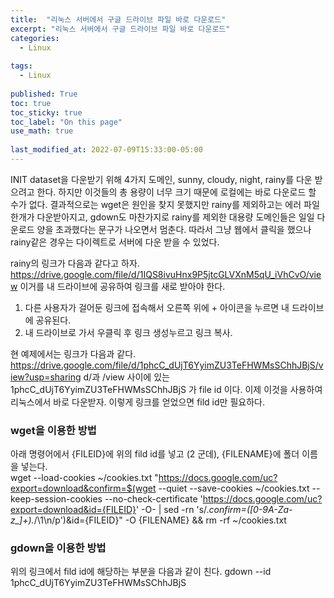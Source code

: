 ```yaml
---
title:  "리눅스 서버에서 구글 드라이브 파일 바로 다운로드"
excerpt: "리눅스 서버에서 구글 드라이브 파일 바로 다운로드"
categories:
  - Linux
  
tags:
  - Linux
 
published: True
toc: true
toc_sticky: true
toc_label: "On this page"
use_math: true
    
last_modified_at: 2022-07-09T15:33:00-05:00
---
```


INIT dataset을 다운받기 위해 4가지 도메인, sunny, cloudy, night, rainy를 다운 받으려고 한다. 하지만 이것들의 총 용량이 너무 크기 때문에 로컬에는 바로 다운로드 할 수가 없다.
결과적으로는 wget은 원인을 찾지 못했지만 rainy를 제외하고는 에러 파일 한개가 다운받아지고, gdown도 마찬가지로 rainy를 제외한 대용량 도메인들은 일일 다운로드 양을 초과했다는 문구가 나오면서 멈춘다. 
따라서 그냥 웹에서 클릭을 했으나 rainy같은 경우는 다이렉트로 서버에 다운 받을 수 있었다. 

rainy의 링크가 다음과 같다고 하자. https://drive.google.com/file/d/1IQS8ivuHnx9P5jtcGLVXnM5qU_iVhCvO/view
이거를 내 드라이브에 공유하여 링크를 새로 받아야 한다. 
1. 다른 사용자가 걸어둔 링크에 접속해서 오른쪽 위에 + 아이콘을 누르면 내 드라이브에 공유된다.
2. 내 드라이브로 가서 우클릭 후 링크 생성누르고 링크 복사.

현 예제에서는 링크가 다음과 같다. https://drive.google.com/file/d/1phcC_dUjT6YyimZU3TeFHWMsSChhJBjS/view?usp=sharing
d/과 /view 사이에 있는 1phcC_dUjT6YyimZU3TeFHWMsSChhJBjS 가 file id 이다. 이제 이것을 사용하여 리눅스에서 바로 다운받자. 
이렇게 링크를 얻었으면 fild id만 필요하다.
### wget을 이용한 방법
아래 명령어에서 {FILEID}에 위의 fild id를 넣고 (2 군데), {FILENAME}에 폴더 이름을 넣는다.  
wget --load-cookies ~/cookies.txt "https://docs.google.com/uc?export=download&confirm=$(wget --quiet --save-cookies ~/cookies.txt --keep-session-cookies --no-check-certificate 'https://docs.google.com/uc?export=download&id={FILEID}' -O- | sed -rn 's/.*confirm=([0-9A-Za-z_]+).*/\1\n/p')&id={FILEID}" -O {FILENAME} && rm -rf ~/cookies.txt

### gdown을 이용한 방법
위의 링크에서 fild id에 해당하는 부분을 다음과 같이 친다.
gdown --id 1phcC_dUjT6YyimZU3TeFHWMsSChhJBjS


